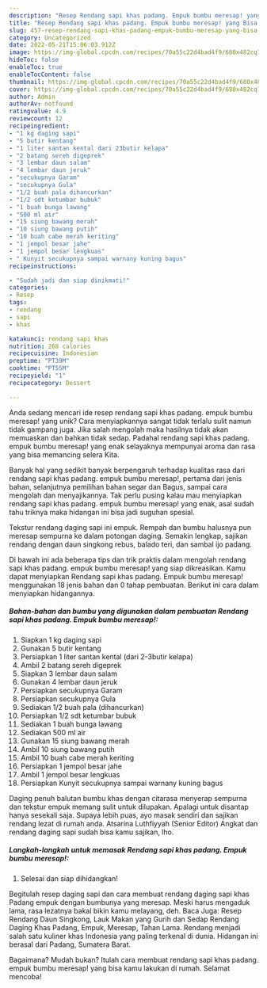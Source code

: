 ```yaml
---
description: "Resep Rendang sapi khas padang. Empuk bumbu meresap! yang Bisa Manjain Lidah"
title: "Resep Rendang sapi khas padang. Empuk bumbu meresap! yang Bisa Manjain Lidah"
slug: 457-resep-rendang-sapi-khas-padang-empuk-bumbu-meresap-yang-bisa-manjain-lidah
category: Uncategorized
date: 2022-05-21T15:06:03.912Z
image: https://img-global.cpcdn.com/recipes/70a55c22d4bad4f9/680x482cq70/rendang-sapi-khas-padang-empuk-bumbu-meresap-foto-resep-utama.jpg
hideToc: false
enableToc: true
enableTocContent: false
thumbnail: https://img-global.cpcdn.com/recipes/70a55c22d4bad4f9/680x482cq70/rendang-sapi-khas-padang-empuk-bumbu-meresap-foto-resep-utama.jpg
cover: https://img-global.cpcdn.com/recipes/70a55c22d4bad4f9/680x482cq70/rendang-sapi-khas-padang-empuk-bumbu-meresap-foto-resep-utama.jpg
author: Admin
authorAv: notfound
ratingvalue: 4.9
reviewcount: 12
recipeingredient:
- "1 kg daging sapi"
- "5 butir kentang"
- "1 liter santan kental dari 23butir kelapa"
- "2 batang sereh digeprek"
- "3 lembar daun salam"
- "4 lembar daun jeruk"
- "secukupnya Garam"
- "secukupnya Gula"
- "1/2 buah pala dihancurkan"
- "1/2 sdt ketumbar bubuk"
- "1 buah bunga lawang"
- "500 ml air"
- "15 siung bawang merah"
- "10 siung bawang putih"
- "10 buah cabe merah keriting"
- "1 jempol besar jahe"
- "1 jempol besar lengkuas"
- " Kunyit secukupnya sampai warnany kuning bagus"
recipeinstructions:

- "Sudah jadi dan siap dinikmati!"
categories:
- Resep
tags:
- rendang
- sapi
- khas

katakunci: rendang sapi khas 
nutrition: 268 calories
recipecuisine: Indonesian
preptime: "PT39M"
cooktime: "PT55M"
recipeyield: "1"
recipecategory: Dessert

---
```





Anda sedang mencari ide resep rendang sapi khas padang. empuk bumbu meresap! yang unik? Cara menyiapkannya sangat tidak terlalu sulit namun tidak gampang juga. Jika salah mengolah maka hasilnya tidak akan memuaskan dan bahkan tidak sedap. Padahal rendang sapi khas padang. empuk bumbu meresap! yang enak selayaknya mempunyai aroma dan rasa yang bisa memancing selera Kita.





Banyak hal yang sedikit banyak berpengaruh terhadap kualitas rasa dari rendang sapi khas padang. empuk bumbu meresap!, pertama dari jenis bahan, selanjutnya pemilihan bahan segar dan Bagus, sampai cara mengolah dan menyajikannya. Tak perlu pusing kalau mau menyiapkan rendang sapi khas padang. empuk bumbu meresap! yang enak,      asal sudah tahu triknya maka hidangan ini bisa jadi suguhan spesial.














Tekstur rendang daging sapi ini empuk. Rempah dan bumbu halusnya pun meresap sempurna ke dalam potongan daging. Semakin lengkap, sajikan rendang dengan daun singkong rebus, balado teri, dan sambal ijo padang.






Di bawah ini ada beberapa tips dan trik praktis dalam mengolah rendang sapi khas padang. empuk bumbu meresap! yang siap dikreasikan. Kamu dapat menyiapkan Rendang sapi khas padang. Empuk bumbu meresap! menggunakan 18 jenis bahan dan 0 tahap pembuatan. Berikut ini cara dalam menyiapkan hidangannya.

<!--inarticleads1-->

##### Bahan-bahan dan bumbu yang digunakan dalam pembuatan Rendang sapi khas padang. Empuk bumbu meresap!:

1. Siapkan 1 kg daging sapi
1. Gunakan 5 butir kentang
1. Persiapkan 1 liter santan kental (dari 2-3butir kelapa)
1. Ambil 2 batang sereh digeprek
1. Siapkan 3 lembar daun salam
1. Gunakan 4 lembar daun jeruk
1. Persiapkan secukupnya Garam
1. Persiapkan secukupnya Gula
1. Sediakan 1/2 buah pala (dihancurkan)
1. Persiapkan 1/2 sdt ketumbar bubuk
1. Sediakan 1 buah bunga lawang
1. Sediakan 500 ml air
1. Gunakan 15 siung bawang merah
1. Ambil 10 siung bawang putih
1. Ambil 10 buah cabe merah keriting
1. Persiapkan 1 jempol besar jahe
1. Ambil 1 jempol besar lengkuas
1. Persiapkan  Kunyit secukupnya sampai warnany kuning bagus


Daging penuh balutan bumbu khas dengan citarasa menyerap sempurna dan tekstur empuk memang sulit untuk dilupakan. Apalagi untuk disantap hanya sesekali saja. Supaya lebih puas, ayo masak sendiri dan sajikan rendang lezat di rumah anda. Atsarina Luthfiyyah (Senior Editor) Angkat dan rendang daging sapi sudah bisa kamu sajikan, lho. 

<!--inarticleads2-->

##### Langkah-langkah untuk memasak Rendang sapi khas padang. Empuk bumbu meresap!:


1. Selesai dan siap dihidangkan!

Begitulah resep daging sapi dan cara membuat rendang daging sapi khas Padang empuk dengan bumbunya yang meresap. Meski harus mengaduk lama, rasa lezatnya bakal bikin kamu melayang, deh. Baca Juga: Resep Rendang Daun Singkong, Lauk Makan yang Gurih dan Sedap Rendang Daging Khas Padang, Empuk, Meresap, Tahan Lama. Rendang menjadi salah satu kuliner khas Indonesia yang paling terkenal di dunia. Hidangan ini berasal dari Padang, Sumatera Barat. 

Bagaimana? Mudah bukan? Itulah cara membuat rendang sapi khas padang. empuk bumbu meresap! yang bisa kamu lakukan di rumah. Selamat mencoba!
